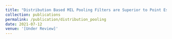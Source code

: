 ```yaml
---
title: "Distribution Based MIL Pooling Filters are Superior to Point Estimate Based Counterparts"
collection: publications
permalink: /publication/distribution_pooling
date: 2021-07-12
venue: '[Under Review]'
---
```

